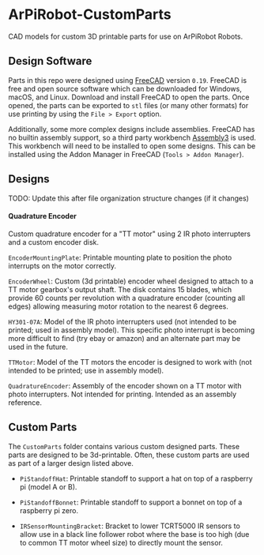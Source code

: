 # ArPiRobot-CustomParts

CAD models for custom 3D printable parts for use on ArPiRobot Robots.


## Design Software

Parts in this repo were designed using [FreeCAD](https://www.freecadweb.org/) version `0.19`. FreeCAD is free and open source software which can be downloaded for Windows, macOS, and Linux. Download and install FreeCAD to open the parts. Once opened, the parts can be exported to `stl` files (or many other formats) for use printing by using the `File > Export` option.

Additionally, some more complex designs include assemblies. FreeCAD has no builtin assembly support, so a third party workbench [Assembly3]() is used. This workbench will need to be installed to open some designs. This can be installed using the Addon Manager in FreeCAD (`Tools > Addon Manager`).


## Designs

TODO: Update this after file organization structure changes (if it changes)

#### Quadrature Encoder

Custom quadrature encoder for a "TT motor" using 2 IR photo interrupters and a custom encoder disk.

`EncoderMountingPlate`: Printable mounting plate to position the photo interrupts on the motor correctly.

`EncoderWheel`: Custom (3d printable) encoder wheel designed to attach to a TT motor gearbox's output shaft. The disk contains 15 blades, which provide 60 counts per revolution with a quadrature encoder (counting all edges) allowing measuring motor rotation to the nearest 6 degrees.

`HY301-07A`: Model of the IR photo interrupters used (not intended to be printed; used in assembly model). This specific photo interrupt is becoming more difficult to find (try ebay or amazon) and an alternate part may be used in the future.

`TTMotor`: Model of the TT motors the encoder is designed to work with (not intended to be printed; use in assembly model).

`QuadratureEncoder`: Assembly of the encoder shown on a TT motor with photo interrupters. Not intended for printing. Intended as an assembly reference.


## Custom Parts

The `CustomParts` folder contains various custom designed parts. These parts are designed to be 3d-printable. Often, these custom parts are used as part of a larger design listed above.


- `PiStandoffHat`: Printable standoff to support a hat on top of a raspberry pi (model A or B).

- `PiStandoffBonnet`: Printable standoff to support a bonnet on top of a raspberry pi zero.

- `IRSensorMountingBracket`: Bracket to lower TCRT5000 IR sensors to allow use in a black line follower robot where the base is too high (due to common TT motor wheel size) to directly mount the sensor.
